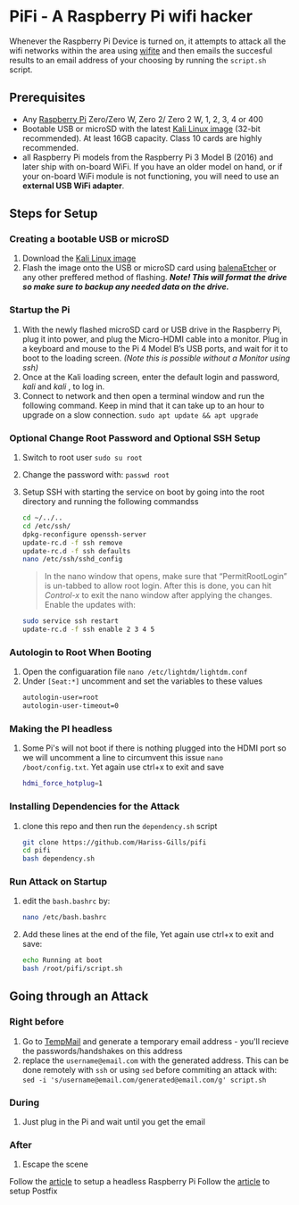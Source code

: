 # PiFi - A Raspberry Pi wifi hacker

Whenever the Raspberry Pi Device is turned on, it attempts to attack all the wifi networks within the area using [wifite](https://github.com/kimocoder/wifite2) and then emails the succesful results to an email address of your choosing by running the `script.sh` script.

## Prerequisites

* Any [Raspberry Pi](https://www.raspberrypi.com/products/) Zero/Zero W, Zero 2/ Zero 2 W, 1, 2, 3, 4 or 400
* Bootable USB or microSD with the latest [Kali Linux image](https://www.kali.org/get-kali/#kali-arm) (32-bit recommended). At least 16GB capacity. Class 10 cards are highly recommended.
* all Raspberry Pi models from the Raspberry Pi 3 Model B (2016) and later ship with on-board WiFi. If you have an older model on hand, or if your on-board WiFi module is not functioning, you will need to use an **external USB WiFi adapter**.

## Steps for Setup

### Creating a bootable USB or microSD

1. Download the [Kali Linux image](https://www.kali.org/get-kali/#kali-arm)
2. Flash the image onto the USB or microSD card using [balenaEtcher](https://www.balena.io/etcher/) or any other preffered method of flashing.
   ***Note! This will format the drive so make sure to backup any needed data on the drive.***

### Startup the Pi

1. With the newly flashed microSD card or USB drive in the Raspberry Pi, plug it into power, and plug the Micro-HDMI cable into a monitor. Plug in a keyboard and mouse to the Pi 4 Model B’s USB ports, and wait for it to boot to the loading screen. *(Note this is possible without a Monitor using ssh)*
2. Once at the Kali loading screen, enter the default login and password, *kali* and *kali* , to log in.
3. Connect to network and then open a terminal window and run the following command. Keep in mind that it can take up to an hour to upgrade on a slow connection. `sudo apt update && apt upgrade`

### **Optional** Change Root Password and Optional SSH Setup

1. Switch to root user `sudo su root`
2. Change the password with: `passwd root`
3. Setup SSH with starting the service on boot by going into the root directory and running the following commandss

   ```bash
   cd ~/../..
   cd /etc/ssh/
   dpkg-reconfigure openssh-server
   update-rc.d -f ssh remove
   update-rc.d -f ssh defaults
   nano /etc/ssh/sshd_config
   ```

   > In the nano window that opens, make sure that “PermitRootLogin” is
   > un-tabbed to allow root login. After this is done, you can hit *Control-x* to exit the nano window after applying the changes. Enable the updates with:
   >

   ```bash
   sudo service ssh restart
   update-rc.d -f ssh enable 2 3 4 5
   ```

### Autologin to Root When Booting

1. Open the configuaration file `nano /etc/lightdm/lightdm.conf`
2. Under `[Seat:*]` uncomment and set the variables to these values
   ```bash
   autologin-user=root
   autologin-user-timeout=0
   ```

### Making the PI headless

1. Some Pi's will not boot if there is nothing plugged into the HDMI port so we will uncomment a line to circumvent this issue `nano /boot/config.txt`. Yet again use ctrl+x to exit and save
   ```bash
   hdmi_force_hotplug=1
   ```

### Installing Dependencies for the Attack

1. clone this repo and then run the `dependency.sh` script
   ```bash
   git clone https://github.com/Hariss-Gills/pifi
   cd pifi
   bash dependency.sh
   ```

### Run Attack on Startup

1. edit the `bash.bashrc` by:
   ```bash
   nano /etc/bash.bashrc
   ```
2. Add these lines at the end of the file, Yet again use ctrl+x to exit and save:
   ```bash
   echo Running at boot 
   bash /root/pifi/script.sh
   ```

## Going through an Attack

### Right before

1. Go to [TempMail](https://temp-mail.org/en/) and generate a temporary email address - you'll recieve the passwords/handshakes on this address
2. replace the `username@email.com` with the generated address. This can be done remotely with `ssh` or using `sed` before commiting an attack with: `sed -i 's/username@email.com/generated@email.com/g' script.sh`

### During
1. Just plug in the Pi and wait until you get the email

### After
1. Escape the scene


Follow the [article](https://mr-intern.medium.com/2021-guide-to-making-your-raspberry-pi-4-a-headless-ethical-hacking-computer-eeca9d24317a) to setup a headless Raspberry Pi
Follow the [article](https://null-byte.wonderhowto.com/forum/to-spoof-e-mail-using-sendemail-and-postfix-0355693/) to setup Postfix
